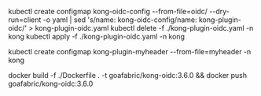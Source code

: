kubectl create configmap kong-oidc-config --from-file=oidc/ --dry-run=client -o yaml | sed 's/name: kong-oidc-config/name: kong-plugin-oidc/' > kong-plugin-oidc.yaml
kubectl delete -f ./kong-plugin-oidc.yaml -n kong
kubectl apply -f ./kong-plugin-oidc.yaml -n kong

kubectl create configmap kong-plugin-myheader --from-file=myheader -n kong


docker build -f ./Dockerfile . -t goafabric/kong-oidc:3.6.0 && docker push goafabric/kong-oidc:3.6.0 
